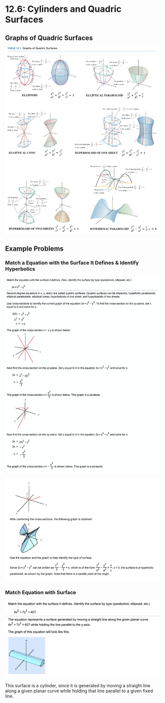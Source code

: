 # 12.6: Cylinders and Quadric Surfaces

## Graphs of Quadric Surfaces

![](../../../.gitbook/assets/image%20%28255%29.png)

## Example Problems

### Match a Equation with the Surface It Defines & Identify Hyperbolics

![](../../../.gitbook/assets/image%20%28265%29.png)

![](../../../.gitbook/assets/image%20%28311%29.png)

### Match Equation with Surface

![](../../../.gitbook/assets/image%20%28313%29.png)

This surface is a​ cylinder, since it is generated by moving a straight line along a given planar curve while holding that line parallel to a given fixed line.











